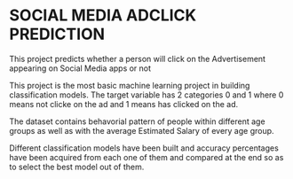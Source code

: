 # SOCIAL MEDIA ADCLICK PREDICTION
This project predicts whether a person will click on the Advertisement appearing on Social Media apps or not

This project is the most basic machine learning project in building classification models. The target variable has 2 categories 0 and 1 where 0 means not clicke on the ad and 1 means has clicked on the ad.

The dataset contains behavorial pattern of people within different age groups as well as with the average Estimated Salary of every age group.

Different classification models have been built and accuracy percentages have been acquired from each one of them and compared at the end so as to select the best model out of them.
